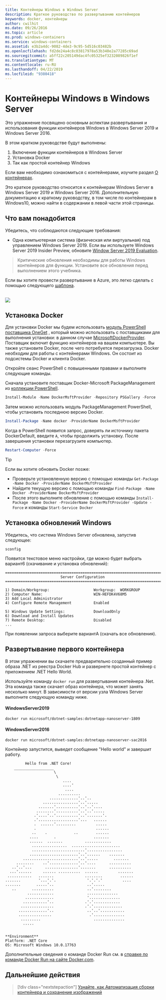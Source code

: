 ```yaml
---
title: Контейнеры Windows в Windows Server
description: Краткое руководство по развертыванию контейнеров
keywords: docker, контейнеры
author: cwilhit
ms.date: 09/26/2016
ms.topic: article
ms.prod: windows-containers
ms.service: windows-containers
ms.assetid: e3b2a4dc-9082-4de3-9c95-5d516c03482b
ms.openlocfilehash: fd2de24a4c8c03817978a53b340e2a77285c69ad
ms.sourcegitcommit: a5ff22c205149dac4fc05325ef3232089826f1ef
ms.translationtype: MT
ms.contentlocale: ru-RU
ms.lasthandoff: 04/22/2019
ms.locfileid: "9380418"
---
```

# <a name="windows-containers-on-windows-server"></a>Контейнеры Windows в Windows Server

Это упражнение посвящено основным аспектам развертывания и использования функции контейнеров Windows в Windows Server 2019 и Windows Server 2016.

В этом кратком руководстве будут выполнены:

1. Включение функции контейнеров в Windows Server
2. Установка Docker
3. Так как простой контейнер Windows

Если вам необходимо ознакомиться с контейнерами, изучите раздел [О контейнерах](../about/index.md).

Это краткое руководство относится к контейнерам Windows Server в Windows Server 2019 и Windows Server 2016. Дополнительную документацию к краткому руководству, в том числе по контейнерам в Windows10, можно найти в содержании в левой части этой страницы.

## <a name="prerequisites"></a>Что вам понадобится

Убедитесь, что соблюдаются следующие требования:
- Одна компьютерная система (физическая или виртуальная) под управлением Windows Server 2019. Если вы используете Windows Server 2019 Insider Preview, обновите [Window Server 2019 Evaluation](https://www.microsoft.com/en-us/evalcenter/evaluate-windows-server-2019 ).

> Критические обновления необходимы для работы Windows контейнеров для функции. Установите все обновления перед выполнением этого учебника.

Если вы хотите провести развертывание в Azure, это легко сделать с помощью следующего [шаблона](https://github.com/Microsoft/Virtualization-Documentation/tree/master/windows-server-container-tools/containers-azure-template).

<br/>
<a href="https://portal.azure.com/#create/Microsoft.Template/uri/https%3A%2F%2Fraw.githubusercontent.com%2FMicrosoft%2FVirtualization-Documentation%2Flive%2Fwindows-server-container-tools%2Fcontainers-azure-template%2Fazuredeploy.json" target="_blank">
    <img src="https://azuredeploy.net/deploybutton.png"/>
</a>


## <a name="install-docker"></a>Установка Docker

Для установки Docker мы будем использовать [модуль PowerShell поставщика OneGet](https://github.com/oneget/oneget) , который можно использовать с поставщиками для выполнения установки: в данном случае [MicrosoftDockerProvider](https://github.com/OneGet/MicrosoftDockerProvider). Поставщик включит функцию контейнеров на вашем компьютере. Вы также установите Docker, после чего потребуется перезагрузка. Docker необходим для работы с контейнерами Windows. Он состоит из подсистемы Docker и клиента Docker.

Откройте сеанс PowerShell с повышенными правами и выполните следующие команды.

Сначала установите поставщик Docker-Microsoft PackageManagement из [коллекции PowerShell](https://www.powershellgallery.com/packages/DockerMsftProvider).

```powershell
Install-Module -Name DockerMsftProvider -Repository PSGallery -Force
```

Затем можно использовать модуль PackageManagement PowerShell, чтобы установить последнюю версию Docker.

```powershell
Install-Package -Name docker -ProviderName DockerMsftProvider
```

Когда в PowerShell появится запрос, доверять ли источнику пакета DockerDefault, введите `A`, чтобы продолжить установку. После завершения установки перезагрузите компьютер.

```powershell
Restart-Computer -Force
```

> [!TIP]
> Если вы хотите обновить Docker позже:
>  - Проверьте установленную версию с помощью команды `Get-Package -Name Docker -ProviderName DockerMsftProvider`
>  - Найдите текущую версию с помощью команды `Find-Package -Name Docker -ProviderName DockerMsftProvider`
>  - После этого выполните обновление с помощью команды `Install-Package -Name Docker -ProviderName DockerMsftProvider -Update -Force` и команды `Start-Service Docker`

## <a name="install-windows-updates"></a>Установка обновлений Windows

Убедитесь, что система Windows Server обновлена, запустив следующее:

```console
sconfig
```

Появится текстовое меню настройки, где можно будет выбрать вариант6 (скачивание и установка обновлений):

```console
===============================================================================
                         Server Configuration
===============================================================================

1) Domain/Workgroup:                    Workgroup:  WORKGROUP
2) Computer Name:                       WIN-HEFDK4V68M5
3) Add Local Administrator
4) Configure Remote Management          Enabled

5) Windows Update Settings:             DownloadOnly
6) Download and Install Updates
7) Remote Desktop:                      Disabled
...
```

При появлении запроса выберите вариантA (скачать все обновления).

## <a name="deploy-your-first-container"></a>Развертывание первого контейнера

В этом упражнении вы скачаете предварительно созданный пример образа .NET из реестра Docker Hub и развернете простой контейнер с приложением .NET Hello World.  

Используйте команду `docker run` для развертывания контейнера .Net. Эта команда также скачает образ контейнера, что может занять несколько минут. В зависимости от версии узла Windows Server выполните следующую команду ниже.

#### <a name="windows-server-2019"></a>WindowsServer2019

```console
docker run microsoft/dotnet-samples:dotnetapp-nanoserver-1809
```

#### <a name="windows-server-2016"></a>WindowsServer2016

```console
docker run microsoft/dotnet-samples:dotnetapp-nanoserver-sac2016
```

Контейнер запустится, выведет сообщение "Hello world" и завершит работу.

```console
         Hello from .NET Core!
    __________________
                      \
                       \
                          ....
                          ....'
                           ....
                        ..........
                    .............'..'..
                 ................'..'.....
               .......'..........'..'..'....
              ........'..........'..'..'.....
             .'....'..'..........'..'.......'.
             .'..................'...   ......
             .  ......'.........         .....
             .                           ......
            ..    .            ..        ......
           ....       .                 .......
           ......  .......          ............
            ................  ......................
            ........................'................
           ......................'..'......    .......
        .........................'..'.....       .......
     ........    ..'.............'..'....      ..........
   ..'..'...      ...............'.......      ..........
  ...'......     ...... ..........  ......         .......
 ...........   .......              ........        ......
.......        '...'.'.              '.'.'.'         ....
.......       .....'..               ..'.....
   ..       ..........               ..'........
          ............               ..............
         .............               '..............
        ...........'..              .'.'............
       ...............              .'.'.............
      .............'..               ..'..'...........
      ...............                 .'..............
       .........                        ..............
        .....


**Environment**
Platform: .NET Core
OS: Microsoft Windows 10.0.17763
```

Дополнительные сведения о команде Docker Run см. в [справке по команде Docker Run на сайте Docker.com]( https://docs.docker.com/engine/reference/run/).

## <a name="next-steps"></a>Дальнейшие действия

> [!div class="nextstepaction"]
> [Узнайте, как Автоматизация сборки контейнера и сохранение изображений](./quick-start-images.md)
